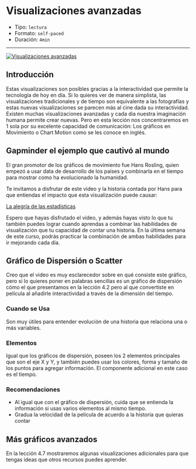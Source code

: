 # Visualizaciones avanzadas

* Tipo: `lectura`
* Formato: `self-paced`
* Duración: `4min`

***
[![Visualizaciones avanzadas](https://embed-ssl.wistia.com/deliveries/773a597519f74e9179ba9ffa316428be87075fe7.jpg?image_play_button_size=2x&amp;image_crop_resized=960x540&amp;image_play_button=1&amp;image_play_button_color=f7b617e0)](https://laboratoria.wistia.com/medias/uxd4qhayuc?wvideo=uxd4qhayuc)

## Introducción

Estas visualizaciones son posibles gracias a la interactividad que permite la
tecnología de hoy en día. Si lo quieres ver de manera simplista, las
visualizaciones tradicionales y de tiempo son equivalente a las fotografías y
estas nuevas visualizaciones se parecen más al cine dada su interactividad.
Existen muchas visualizaciones avanzadas y cada dia nuestra imaginación humana
permite crear nuevas. Pero en esta lección nos concentraremos en 1 sola por su
excelente capacidad de comunicación: Los gráficos en Movimiento o Chart Motion
como se les conoce en inglés.

## Gapminder el ejemplo que cautivó al mundo

El gran promotor de los gráficos de movimiento fue Hans Rosling, quien empezó a
usar data de desarrollo de los países y combinarla en el tiempo para mostrar
como ha evolucionado la humanidad.

Te invitamos a disfrutar de este video y la historia contada por Hans para que
entiendas el impacto que esta visualización puede causar:

[La alegría de las estadísticas](https://www.youtube.com/watch?v=V8lbiiTF2P0)

Espero que hayas disfrutado el video, y además hayas visto lo que tu también
puedes lograr cuando aprendas a combinar las habilidades de visualización que tu
capacidad de contar una historia.
En la última semana de este curso, podrás practicar la combinación de ambas
habilidades para ir mejorando cada día.

## Gráfico de Dispersión o Scatter

Creo que el video es muy esclarecedor sobre en qué consiste este gráfico, pero
si lo quieres poner en palabras sencillas es un gráfico de dispersión cómo el
que presentamos en la lección 4.2 pero al que convertiste en película al
añadirle interactividad a través de la dimensión del tiempo.

### Cuando se Usa

Son muy útiles para entender evolución de una historia que relaciona una o más
variables.

### Elementos

Igual que los gráficos de dispersión, poseen los 2 elementos principales que son
el eje X y Y, y también puedes usar los colores, forma y tamaño de los puntos
para agregar información.
El componente adicional en este caso es el tiempo.

### Recomendaciones

* Al igual que con el gráfico de dispersión, cuida que se entienda la
  información si usas varios elementos al mismo tiempo.
* Gradua la velocidad de la película de acuerdo a la historia que quieras contar

## Más gráficos avanzados

En la lección 4.7 mostraremos algunas visualizaciones adicionales para que
tengas ideas que otros recursos puedes aprender.
